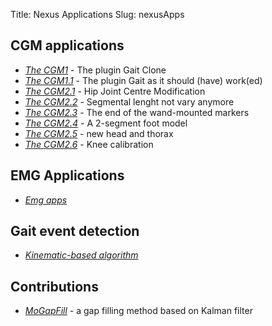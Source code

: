Title: Nexus Applications
Slug: nexusApps




## CGM applications

 * [*The CGM1*](/pages//CGM10_NexusAppDetails.html) - The plugin Gait Clone
 * [*The CGM1.1*](/pages//CGM11_NexusAppDetails.html) - The plugin Gait as it should (have) work(ed)
 * [*The CGM2.1*](/pages//CGM21_NexusAppDetails.html) - Hip Joint Centre Modification
 * [*The CGM2.2*](/pages//CGM22_NexusAppDetails.html) - Segmental lenght not vary anymore
 * [*The CGM2.3*](/pages//CGM23_NexusAppDetails.html) - The end of the wand-mounted markers
 * [*The CGM2.4*](/pages//CGM24_NexusAppDetails.html) - A 2-segment foot model
 * [*The CGM2.5*](/pages//CGM25_NexusAppDetails.html) - new head and thorax
 * [*The CGM2.6*](/pages//CGM26_NexusAppDetails.html) - Knee calibration

## EMG Applications
* [*Emg apps*](/pages//emgApps.html)


## Gait event detection
* [*Kinematic-based algorithm*](/pages//KinematicBasedAlgorithms.html)


## Contributions
* [*MoGapFill*](/pages//MoGapFill.html) - a gap filling method based on Kalman filter
